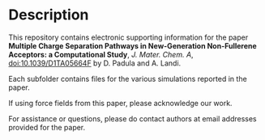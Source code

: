 Description
===========
This repository contains electronic supporting information for the
paper **Multiple Charge Separation Pathways in New-Generation Non-Fullerene Acceptors: a Computational Study**, _J. Mater. Chem. A_, [doi:10.1039/D1TA05664F](https://doi.org/10.1039/D1TA05664F) by D. Padula and A. Landi.

Each subfolder contains files for the various simulations reported
in the paper.

If using force fields from this paper, please acknowledge our work.

For assistance or questions, please do contact authors at email addresses
provided for the paper.

